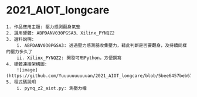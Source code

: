 # 2021_AIOT_longcare
    1. 作品應用主題: 壓力感測翻身氣墊
    2. 選用硬體: ABPDANV030PGSA3、Xilinx_PYNQZ2
    3. 選料說明:
        i. ABPDANV030PGSA3: 透過壓力感測器收集壓力，藉此判斷是否要翻身，及持續同樣的壓力多久了
        ii. Xilinx_PYNQZ2: 開發可用Python，方便撰寫
    4. 硬體連接架構圖:
        ![image](https://github.com/Yuuuuuuuuuuan/2021_AIOT_longcare/blob/5bee6457beb67da66f2f356e6ca1fb3bc4061ae3/%E7%A1%AC%E9%AB%94%E9%80%A3%E6%8E%A5%E6%9E%B6%E6%A7%8B.png)
    5. 程式碼說明
        i. pynq_z2_aiot.py: 測壓力檔
